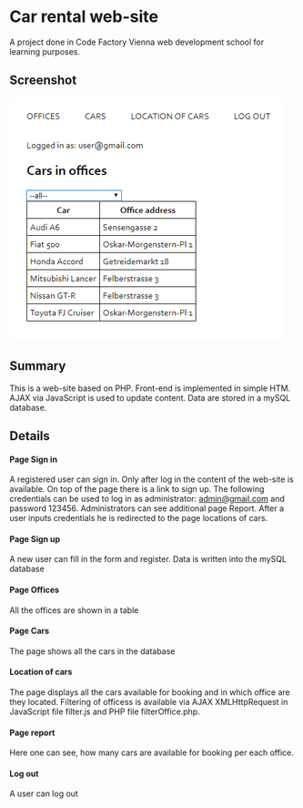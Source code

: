 # Car rental web-site
A project done in Code Factory Vienna web development school for learning purposes.
## Screenshot
![Screenshot](car-rental-screenshot.png)
## Summary
This is a web-site based on PHP. Front-end is implemented in simple HTM. AJAX via JavaScript is used to update content. Data are stored in a mySQL database.
## Details
#### Page Sign in
A registered user can sign in. Only after log in the content of the web-site is available. On top of the page there is a link to sign up. The following credentials can be used to log in as administrator: admin@gmail.com and password 123456. Administrators can see additional page Report. After a user inputs credentials he is redirected to the page locations of cars.
#### Page Sign up
A new user can fill in the form and register. Data is written into the mySQL database
#### Page Offices
All the offices are shown in a table
#### Page Cars
The page shows all the cars in the database
#### Location of cars
The page displays all the cars available for booking and in which office are they located. Filtering of officess is available via AJAX XMLHttpRequest in JavaScript file filter.js and PHP file filterOffice.php.
#### Page report
Here one can see, how many cars are available for booking per each office.
#### Log out
A user can log out
